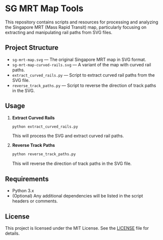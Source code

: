 # SG MRT Map Tools

This repository contains scripts and resources for processing and analyzing the Singapore MRT (Mass Rapid Transit) map, particularly focusing on extracting and manipulating rail paths from SVG files.

## Project Structure

- `sg-mrt-map.svg` — The original Singapore MRT map in SVG format.
- `sg-mrt-map-curved-rails.svg` — A variant of the map with curved rail paths.
- `extract_curved_rails.py` — Script to extract curved rail paths from the SVG file.
- `reverse_track_paths.py` — Script to reverse the direction of track paths in the SVG.

## Usage

1. **Extract Curved Rails**
   ```bash
   python extract_curved_rails.py
   ```
   This will process the SVG and extract curved rail paths.

2. **Reverse Track Paths**
   ```bash
   python reverse_track_paths.py
   ```
   This will reverse the direction of track paths in the SVG file.

## Requirements

- Python 3.x
- (Optional) Any additional dependencies will be listed in the script headers or comments.

## License

This project is licensed under the MIT License. See the [LICENSE](LICENSE) file for details. 